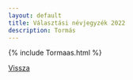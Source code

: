 ```yaml
---
layout: default
title: Választási névjegyzék 2022
description: Tormás
---
```


{% include Tormaas.html %}

[Vissza](./)